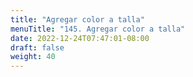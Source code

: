 ```yaml
---
title: "Agregar color a talla"
menuTitle: "145. Agregar color a talla"
date: 2022-12-24T07:47:01-08:00
draft: false
weight: 40
---
```

